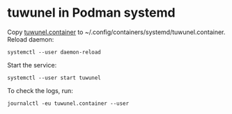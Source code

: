 # tuwunel in Podman systemd

Copy [tuwunel.container](tuwunel.container) to ~/.config/containers/systemd/tuwunel.container.
Reload daemon:
```
systemctl --user daemon-reload
```
Start the service:
```
systemctl --user start tuwunel
```

To check the logs, run:
```
journalctl -eu tuwunel.container --user
```
